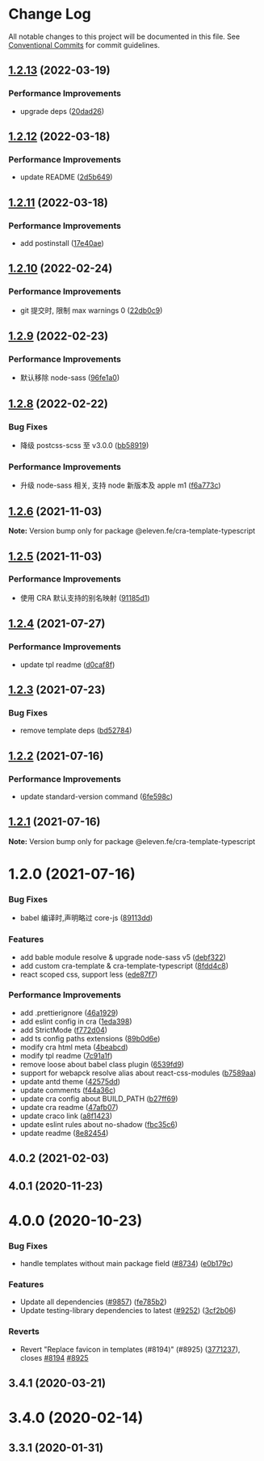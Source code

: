 # Change Log

All notable changes to this project will be documented in this file.
See [Conventional Commits](https://conventionalcommits.org) for commit guidelines.

## [1.2.13](https://github.com/eleven-net-cn/create-react-app/compare/@eleven.fe/cra-template-typescript@1.2.12...@eleven.fe/cra-template-typescript@1.2.13) (2022-03-19)

### Performance Improvements

- upgrade deps ([20dad26](https://github.com/eleven-net-cn/create-react-app/commit/20dad26d316fd06b8a2fa9687d751676a3fe5395))

## [1.2.12](https://github.com/eleven-net-cn/create-react-app/compare/@eleven.fe/cra-template-typescript@1.2.11...@eleven.fe/cra-template-typescript@1.2.12) (2022-03-18)

### Performance Improvements

- update README ([2d5b649](https://github.com/eleven-net-cn/create-react-app/commit/2d5b6498349de1e38874f31e17fa8df01aa5275b))

## [1.2.11](https://github.com/eleven-net-cn/create-react-app/compare/@eleven.fe/cra-template-typescript@1.2.10...@eleven.fe/cra-template-typescript@1.2.11) (2022-03-18)

### Performance Improvements

- add postinstall ([17e40ae](https://github.com/eleven-net-cn/create-react-app/commit/17e40ae5d5a404fbb44d619522f65c4fde82ed95))

## [1.2.10](https://github.com/eleven-net-cn/create-react-app/compare/@eleven.fe/cra-template-typescript@1.2.9...@eleven.fe/cra-template-typescript@1.2.10) (2022-02-24)

### Performance Improvements

- git 提交时, 限制 max warnings 0 ([22db0c9](https://github.com/eleven-net-cn/create-react-app/commit/22db0c9ce0f724f42dc3935625429a3ef0c591d0))

## [1.2.9](https://github.com/eleven-net-cn/create-react-app/compare/@eleven.fe/cra-template-typescript@1.2.8...@eleven.fe/cra-template-typescript@1.2.9) (2022-02-23)

### Performance Improvements

- 默认移除 node-sass ([96fe1a0](https://github.com/eleven-net-cn/create-react-app/commit/96fe1a089db118527b07fdb411978037a141fab3))

## [1.2.8](https://github.com/eleven-net-cn/create-react-app/compare/@eleven.fe/cra-template-typescript@1.2.6...@eleven.fe/cra-template-typescript@1.2.8) (2022-02-22)

### Bug Fixes

- 降级 postcss-scss 至 v3.0.0 ([bb58919](https://github.com/eleven-net-cn/create-react-app/commit/bb58919744e955fe116e8932fe85457d2d90f50a))

### Performance Improvements

- 升级 node-sass 相关, 支持 node 新版本及 apple m1 ([f6a773c](https://github.com/eleven-net-cn/create-react-app/commit/f6a773c9b1edd2e5628314c03e57a2416154b857))

## [1.2.6](https://github.com/eleven-net-cn/create-react-app/compare/@eleven.fe/cra-template-typescript@1.2.5...@eleven.fe/cra-template-typescript@1.2.6) (2021-11-03)

**Note:** Version bump only for package @eleven.fe/cra-template-typescript

## [1.2.5](https://github.com/eleven-net-cn/create-react-app/compare/@eleven.fe/cra-template-typescript@1.2.4...@eleven.fe/cra-template-typescript@1.2.5) (2021-11-03)

### Performance Improvements

- 使用 CRA 默认支持的别名映射 ([91185d1](https://github.com/eleven-net-cn/create-react-app/commit/91185d138c66b77dc87e1f90fc842388b3201da1))

## [1.2.4](https://github.com/eleven-net-cn/create-react-app/compare/@eleven.fe/cra-template-typescript@1.2.3...@eleven.fe/cra-template-typescript@1.2.4) (2021-07-27)

### Performance Improvements

- update tpl readme ([d0caf8f](https://github.com/eleven-net-cn/create-react-app/commit/d0caf8fcb5409146edbf2b0583ec138320eb8d5c))

## [1.2.3](https://github.com/eleven-net-cn/create-react-app/compare/@eleven.fe/cra-template-typescript@1.2.2...@eleven.fe/cra-template-typescript@1.2.3) (2021-07-23)

### Bug Fixes

- remove template deps ([bd52784](https://github.com/eleven-net-cn/create-react-app/commit/bd5278419cd565b4e4224e7d755c1b03ce630d51))

## [1.2.2](https://github.com/eleven-net-cn/create-react-app/compare/@eleven.fe/cra-template-typescript@1.2.1...@eleven.fe/cra-template-typescript@1.2.2) (2021-07-16)

### Performance Improvements

- update standard-version command ([6fe598c](https://github.com/eleven-net-cn/create-react-app/commit/6fe598cc90ddb0ab3ee57b88a3816c6d41c65198))

## [1.2.1](https://github.com/eleven-net-cn/create-react-app/compare/@eleven.fe/cra-template-typescript@1.2.0...@eleven.fe/cra-template-typescript@1.2.1) (2021-07-16)

**Note:** Version bump only for package @eleven.fe/cra-template-typescript

# 1.2.0 (2021-07-16)

### Bug Fixes

- babel 编译时,声明略过 core-js ([89113dd](https://github.com/eleven-net-cn/create-react-app/commit/89113dd7042fc69151144dd75a813c395f25b07d))

### Features

- add bable module resolve & upgrade node-sass v5 ([debf322](https://github.com/eleven-net-cn/create-react-app/commit/debf322107ca6320f219e5d0960c35cc63727562))
- add custom cra-template & cra-template-typescript ([8fdd4c8](https://github.com/eleven-net-cn/create-react-app/commit/8fdd4c8b2e7595cd70a34629ccd6249e64522233))
- react scoped css, support less ([ede87f7](https://github.com/eleven-net-cn/create-react-app/commit/ede87f7150b86a8b77355dc47eb48338c89ffd42))

### Performance Improvements

- add .prettierignore ([46a1929](https://github.com/eleven-net-cn/create-react-app/commit/46a19293cead7a5e342e5159c7ab19bba91eb5d1))
- add eslint config in cra ([1eda398](https://github.com/eleven-net-cn/create-react-app/commit/1eda3987df0cefb85750797735c1906971c95f27))
- add StrictMode ([f772d04](https://github.com/eleven-net-cn/create-react-app/commit/f772d04e48f24883bd77a63a0a78e62fce5e4995))
- add ts config paths extensions ([89b0d6e](https://github.com/eleven-net-cn/create-react-app/commit/89b0d6ed1d1539343e157ce103921438596a67cf))
- modify cra html meta ([4beabcd](https://github.com/eleven-net-cn/create-react-app/commit/4beabcd12505c97fc4bc94d6deca635a71ae5ae1))
- modify tpl readme ([7c91a1f](https://github.com/eleven-net-cn/create-react-app/commit/7c91a1fca8816c2e5cb0119f6d3689f8e987fb2a))
- remove loose about babel class plugin ([6539fd9](https://github.com/eleven-net-cn/create-react-app/commit/6539fd9ccf149f72427516ed92c59c4da4a4f51c))
- support for webapck resolve alias about react-css-modules ([b7589aa](https://github.com/eleven-net-cn/create-react-app/commit/b7589aaae9fc3974a6c711dda82a81c565c31623))
- update antd theme ([42575dd](https://github.com/eleven-net-cn/create-react-app/commit/42575ddabd2c7188451d77b7a2eb2c2c73ef0055))
- update comments ([f44a36c](https://github.com/eleven-net-cn/create-react-app/commit/f44a36cd6291658d2ee7341972e50db59f891f69))
- update cra config about BUILD_PATH ([b27ff69](https://github.com/eleven-net-cn/create-react-app/commit/b27ff69ece05742b9d12f0121bd4256b778eb71e))
- update cra readme ([47afb07](https://github.com/eleven-net-cn/create-react-app/commit/47afb073f4c39d7f4a180f7b477d45ad1bfcf908))
- update craco link ([a8f1423](https://github.com/eleven-net-cn/create-react-app/commit/a8f142342c39a9801a87ab765c39a4f1731ef4c5))
- update eslint rules about no-shadow ([fbc35c6](https://github.com/eleven-net-cn/create-react-app/commit/fbc35c67bf779a0c26aeb62010861e7dfdd1bf43))
- update readme ([8e82454](https://github.com/eleven-net-cn/create-react-app/commit/8e824542b04ecfe5961ff6d15612ad9eed3045ee))

## 4.0.2 (2021-02-03)

## 4.0.1 (2020-11-23)

# 4.0.0 (2020-10-23)

### Bug Fixes

- handle templates without main package field ([#8734](https://github.com/eleven-net-cn/create-react-app/issues/8734)) ([e0b179c](https://github.com/eleven-net-cn/create-react-app/commit/e0b179c8ffd0386609ad7c2ad5599652ca8cbcd1))

### Features

- Update all dependencies ([#9857](https://github.com/eleven-net-cn/create-react-app/issues/9857)) ([fe785b2](https://github.com/eleven-net-cn/create-react-app/commit/fe785b2ba73fdef7f96936d8740db30c746e56bf))
- Update testing-library dependencies to latest ([#9252](https://github.com/eleven-net-cn/create-react-app/issues/9252)) ([3cf2b06](https://github.com/eleven-net-cn/create-react-app/commit/3cf2b06c71c989d25a563705d89b77e8ed07ed2c))

### Reverts

- Revert "Replace favicon in templates (#8194)" (#8925) ([3771237](https://github.com/eleven-net-cn/create-react-app/commit/37712374bcaa6ccb168eeaf4fe8bd52d120dbc58)), closes [#8194](https://github.com/eleven-net-cn/create-react-app/issues/8194) [#8925](https://github.com/eleven-net-cn/create-react-app/issues/8925)

## 3.4.1 (2020-03-21)

# 3.4.0 (2020-02-14)

## 3.3.1 (2020-01-31)
